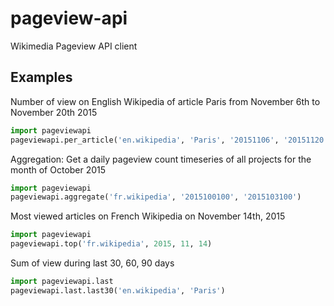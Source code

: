# pageview-api
Wikimedia Pageview API client

Examples
--------

Number of view on English Wikipedia of article Paris from November 6th to November 20th 2015

```python
import pageviewapi
pageviewapi.per_article('en.wikipedia', 'Paris', '20151106', '20151120')
```

Aggregation: Get a daily pageview count timeseries of all projects for the month of October 2015
```python
import pageviewapi
pageviewapi.aggregate('fr.wikipedia', '2015100100', '2015103100')
```

Most viewed articles on French Wikipedia on November 14th, 2015
```python
import pageviewapi
pageviewapi.top('fr.wikipedia', 2015, 11, 14)
```

Sum of view during last 30, 60, 90 days
```python
import pageviewapi.last
pageviewapi.last.last30('en.wikipedia', 'Paris')
```
